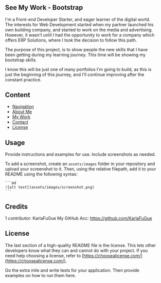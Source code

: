 # <Bootstrap-Portfolio-KFG>

## See My Work - Bootstrap

I'm a Front-end Developer Starter, and eager learner of the digital world.
The interests for Web Development started when my partner launched his own building company, and started to work on the media and advertising. However, it wasn't until I had the opportunity to work for a company which offers ERP Solutions, where I took the decision to follow this path.

The purpose of this project, is to show people the new skills that I have been getting during my learning journey. This time will be showing my bootstrap skills.

I know this will be just one of many portfolios I'm going to build, as this is just the beginning of this journey, and I'll continue improving after the constant practice.



## Content 

- [Navigation](#navigation)
- [About Me](#aboutme)
- [My Work](#mywork)
- [Contact](#contact)
- [License](#license)

## Usage

Provide instructions and examples for use. Include screenshots as needed.

To add a screenshot, create an `assets/images` folder in your repository and upload your screenshot to it. Then, using the relative filepath, add it to your README using the following syntax:

    ```md
    ![alt text](assets/images/screenshot.png)
    ```

## Credits

1 contributor: KarlaFuGue
My GitHub Acc: https://github.com/KarlaFuGue

## License

The last section of a high-quality README file is the license. This lets other developers know what they can and cannot do with your project. If you need help choosing a license, refer to [https://choosealicense.com/](https://choosealicense.com/).


Go the extra mile and write tests for your application. Then provide examples on how to run them here.

[https://github.com/users/KarlaFuGue/achievements/pull-shark]: https://github.com/users/KarlaFuGue/achievements/pull-shark
[Pull Shark]: https://github.com/users/KarlaFuGue/achievements/pull-shark